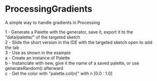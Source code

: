# ProcessingGradients
 A simple way to handle gradients in Processing <br />

1 - Generate a Palette with the generator, save it, export it to the "data/palette/" of the targeted sketch <br />
2 - Slide the short version in the IDE with the targeted sketch open to add the tab <br />
3 - Use as shown in the example <br />
	a - Create an instance of Palette <br />
	b - Instanciate with new, give it the name of a saved palette, or use generateRandom() afterward <br />
	c - Get the color with "palette.col(n)" with n [0.0 : 1.0] <br />